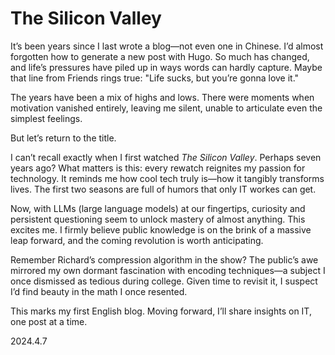 # The Silicon Valley


It’s been years since I last wrote a blog—not even one in Chinese. I’d almost forgotten how to generate a new post with Hugo. So much has changed, and life’s pressures have piled up in ways words can hardly capture. Maybe that line from Friends rings true: "Life sucks, but you’re gonna love it."

The years have been a mix of highs and lows. There were moments when motivation vanished entirely, leaving me silent, unable to articulate even the simplest feelings.

But let’s return to the title.

I can’t recall exactly when I first watched *The Silicon Valley*. Perhaps seven years ago? What matters is this: every rewatch reignites my passion for technology. It reminds me how cool tech truly is—how it tangibly transforms lives. The first two seasons are full of humors that only IT workes can get. 

Now, with LLMs (large language models) at our fingertips, curiosity and persistent questioning seem to unlock mastery of almost anything. This excites me. I firmly believe public knowledge is on the brink of a massive leap forward, and the coming revolution is worth anticipating.

Remember Richard’s compression algorithm in the show? The public’s awe mirrored my own dormant fascination with encoding techniques—a subject I once dismissed as tedious during college. Given time to revisit it, I suspect I’d find beauty in the math I once resented.

This marks my first English blog. Moving forward, I’ll share insights on IT, one post at a time.

2024.4.7


